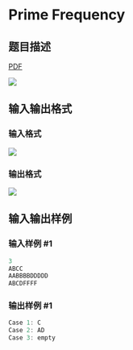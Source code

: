 # Prime Frequency

## 题目描述

[problemUrl]: https://uva.onlinejudge.org/index.php?option=com_onlinejudge&Itemid=8&category=19&page=show_problem&problem=1730

[PDF](https://uva.onlinejudge.org/external/107/p10789.pdf)

![](https://cdn.luogu.com.cn/upload/vjudge_pic/UVA10789/0f6bab055700c7abb275a5d441d421cf25cae578.png)

## 输入输出格式

### 输入格式

![](https://cdn.luogu.com.cn/upload/vjudge_pic/UVA10789/af41162236c4184762a105fc5725fcc34a08624e.png)

### 输出格式

![](https://cdn.luogu.com.cn/upload/vjudge_pic/UVA10789/61d20b894c8bdbe746b11cc9aa5b0c70c57e099e.png)

## 输入输出样例

### 输入样例 #1

```cpp
3
ABCC
AABBBBDDDDD
ABCDFFFF
```


### 输出样例 #1

```cpp
Case 1: C
Case 2: AD
Case 3: empty
```


